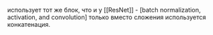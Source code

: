 использует тот же блок, что и у [[ResNet]] - \[batch normalization, activation, and convolution\]
только вместо сложения используется конкатенация.
